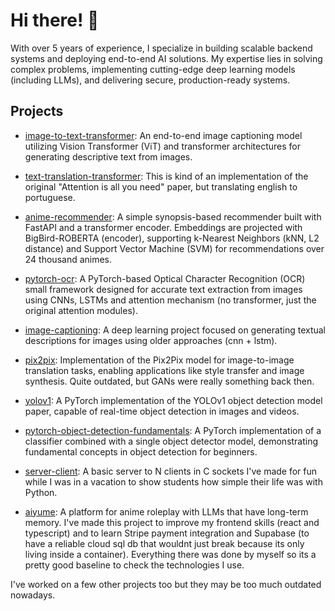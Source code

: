 # Hi there! 👋

With over 5 years of experience, I specialize in building scalable backend systems and deploying end-to-end AI solutions. My expertise lies in solving complex problems, implementing cutting-edge deep learning models (including LLMs), and delivering secure, production-ready systems.

## Projects

- [image-to-text-transformer](https://github.com/GabrielDornelles/image-to-text-transformer): An end-to-end image captioning model utilizing Vision Transformer (ViT) and transformer architectures for generating descriptive text from images.
  
- [text-translation-transformer](https://github.com/GabrielDornelles/deep-learning/tree/main/text-translation): This is kind of an implementation of the original "Attention is all you need" paper, but translating english to portuguese.
  
- [anime-recommender](https://github.com/GabrielDornelles/anime-recommender): A simple synopsis-based recommender built with FastAPI and a transformer encoder. Embeddings are projected with BigBird-ROBERTA (encoder), supporting k-Nearest Neighbors (kNN, L2 distance) and Support Vector Machine (SVM) for recommendations over 24 thousand animes.

- [pytorch-ocr](https://github.com/GabrielDornelles/pytorch-ocr): A PyTorch-based Optical Character Recognition (OCR) small framework designed for accurate text extraction from images using CNNs, LSTMs and attention mechanism (no transformer, just the original attention modules).

- [image-captioning](https://github.com/GabrielDornelles/deep-learning/tree/main/image-captioning): A deep learning project focused on generating textual descriptions for images using older approaches (cnn + lstm).

- [pix2pix](https://github.com/GabrielDornelles/deep-learning/tree/main/pix2pix): Implementation of the Pix2Pix model for image-to-image translation tasks, enabling applications like style transfer and image synthesis. Quite outdated, but GANs were really something back then.

- [yolov1](https://github.com/GabrielDornelles/deep-learning/tree/main/yolov1): A PyTorch implementation of the YOLOv1 object detection model paper, capable of real-time object detection in images and videos.

- [pytorch-object-detection-fundamentals](https://github.com/GabrielDornelles/pytorch-object-detection-fundamentals): A PyTorch implementation of a classifier combined with a single object detector model, demonstrating fundamental concepts in object detection for beginners.

- [server-client](https://github.com/GabrielDornelles/server-client): A basic server to N clients in C sockets I've made for fun while I was in a vacation to show students how simple their life was with Python.

- [aiyume](https://aiyume.airinn.com.br/): A platform for anime roleplay with LLMs that have long-term memory. I've made this project to improve my frontend skills (react and typescript) and to learn Stripe payment integration and Supabase (to have a reliable cloud sql db that wouldnt just break because its only living inside a container). Everything there was done by myself so its a pretty good baseline to check the technologies I use.

I've worked on a few other projects too but they may be too much outdated nowadays.

